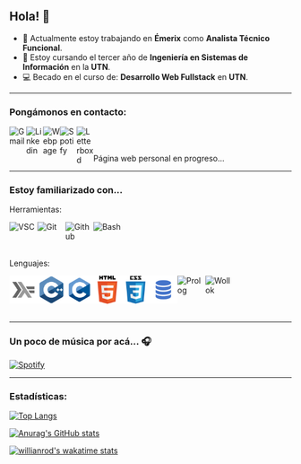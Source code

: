 ## Hola! 👋

- 💼 Actualmente estoy trabajando en **Émerix** como **Analista Técnico Funcional**.
- 🌱 Estoy cursando el tercer año de **Ingeniería en Sistemas de Información** en la **UTN**.
- 💻 Becado en el curso de: **Desarrollo Web Fullstack** en **UTN**.
<!--
- 💼 I’m currently working as a Functional Analyst at Émerix.
- 🌱 I’m in my third year of studying Information Systems Engineering.
-->
---

### Pongámonos en contacto:
[<img align="left" alt="Gmail" width="30px"
src="https://unpkg.com/simple-icons@v5/icons/gmail.svg" />][gmail]

[<img align="left" alt="Linkedin" width="30px"
src="https://unpkg.com/simple-icons@v5/icons/linkedin.svg" />][linkedin]

[<img align="left" alt="Webpage" width="30px"
src="https://unpkg.com/simple-icons@v5/icons/googlechrome.svg" />][webpage]

[<img align="left" alt="Spotify" width="30px"
src="https://unpkg.com/simple-icons@v5/icons/spotify.svg" />][spotify]

[<img align="left" alt="Letterboxd" width="30px"
src="https://unpkg.com/simple-icons@v5/icons/letterboxd.svg" />][letterboxd]

<br/>
<br/>

Página web personal en progreso...

---

### Estoy familiarizado con...

Herramientas:

[<img align="left" alt="VSC" width="50px"
src="https://unpkg.com/simple-icons@v5/icons/visualstudiocode.svg" />][vsc]

[<img align="left" alt="Git" width="50px"
src="https://unpkg.com/simple-icons@v5/icons/git.svg" />][git]

[<img align="left" alt="Github" width="50px"
src="https://unpkg.com/simple-icons@v5/icons/github.svg" />][github]

[<img align="left" alt="Bash" width="50px"
src="https://unpkg.com/simple-icons@v5/icons/gnubash.svg" />][gnubash]

<br/>
<br/>
<br/>

Lenguajes:

[<img align="left" alt="Haskell" width="50px"
src="https://raw.githubusercontent.com/github/explore/80688e429a7d4ef2fca1e82350fe8e3517d3494d/topics/haskell/haskell.png" />][haskell]

[<img align="left" alt="C++" width="50px"
src="https://raw.githubusercontent.com/github/explore/180320cffc25f4ed1bbdfd33d4db3a66eeeeb358/topics/cpp/cpp.png" />][c++]

[<img align="left" alt="C" width="50px"
src="https://raw.githubusercontent.com/github/explore/f3e22f0dca2be955676bc70d6214b95b13354ee8/topics/c/c.png" />][c]

[<img align="left" alt="HTML5" width="50px"
src="https://raw.githubusercontent.com/github/explore/80688e429a7d4ef2fca1e82350fe8e3517d3494d/topics/html/html.png" />][html5]

[<img align="left" alt="CSS3" width="50px"
src="https://raw.githubusercontent.com/github/explore/80688e429a7d4ef2fca1e82350fe8e3517d3494d/topics/css/css.png" />][css3]

[<img align="left" alt="SQL Server" width="50px"
src="https://raw.githubusercontent.com/github/explore/80688e429a7d4ef2fca1e82350fe8e3517d3494d/topics/sql/sql.png" />][sqlserver]

[<img align="left" alt="Prolog" width="50px"
src="https://www.swi-prolog.org/icons/swipl.png" />][prolog]

[<img align="left" alt="Wollok" width="50px"
src="https://avatars.githubusercontent.com/u/16782098?s=200&v=4" />][wollok]

<!--
<img align="left" alt="VSC" width="50px"
src="https://unpkg.com/simple-icons@v5/icons/visualstudiocode.svg" />

<img align="left" alt="Git" width="50px"
src="https://unpkg.com/simple-icons@v5/icons/git.svg" />

<img align="left" alt="Github" width="50px"
src="https://unpkg.com/simple-icons@v5/icons/github.svg" />

<img align="left" alt="Bash" width="50px"
src="https://unpkg.com/simple-icons@v5/icons/gnubash.svg" />

<img align="left" alt="Haskell" width="50px"
src="https://unpkg.com/simple-icons@v5/icons/haskell.svg" />

<img align="left" alt="C++" width="50px"
src="https://unpkg.com/simple-icons@v5/icons/cplusplus.svg" />

<img align="left" alt="C" width="50px"
src="https://unpkg.com/simple-icons@v5/icons/c.svg" />

<img align="left" alt="HTML5" width="50px"
src="https://unpkg.com/simple-icons@v5/icons/html5.svg" />

<img align="left" alt="CSS3" width="50px"
src="https://unpkg.com/simple-icons@v5/icons/css3.svg" />

<img align="left" alt="SQL Server" width="50px"
src="https://unpkg.com/simple-icons@v5/icons/microsoftsqlserver.svg" />

<img align="left" alt="Wollok" width="50px"
src="https://avatars.githubusercontent.com/u/16782098?s=200&v=4" />

<img align="left" alt="Haskell" width="50px"
src="https://simpleicons.org/icons/haskell.svg" />

<img align="left" alt="C++" width="50px"
src="https://simpleicons.org/icons/cplusplus.svg" />

<img align="left" alt="C" width="50px"
src="https://simpleicons.org/icons/c.svg" />

<img align="left" alt="SQL Server" width="50px"
src="https://simpleicons.org/icons/microsoftsqlserver.svg" />
-->

<br/>
<br/>
<br/>
<br/>

---

### Un poco de música por acá... 🎧

[![Spotify](https://spotify-now-playing-francoparente.vercel.app/api/spotify)](https://open.spotify.com/user/fparente14)

---

### Estadísticas:

<!--
SI QUIERO PONER UN BOTÓN DESPLEGABLE USO ESTO:

<details>
  <summary>:zap: TÍTULO</summary>
   ACÁ VA EL CONTENIDO QUE SE DESPLEGARÍA
</details>
-->

[![Top Langs](https://github-readme-stats-francoparente.vercel.app/api/top-langs/?username=francoparente&layout=compact&theme=solarized-dark)](https://github.com/anuraghazra/github-readme-stats)

[![Anurag's GitHub stats](https://github-readme-stats-francoparente.vercel.app/api?username=francoparente&show_icons=true&theme=solarized-dark)](https://github.com/anuraghazra/github-readme-stats)

[![willianrod's wakatime stats](https://github-readme-stats-francoparente.vercel.app/api/wakatime?username=francoparente&layout=compact&theme=solarized-dark)](https://wakatime.com/dashboard)



<!--
### Actividad reciente:
-->

<!--START_SECTION:activity-->
<!--
1. 🗣 Commented on [#1](https://github.com/francoparente/francoparente/issues/1) in [francoparente/francoparente](https://github.com/francoparente/francoparente)
2. ❗️ Reopened issue [#1](https://github.com/francoparente/francoparente/issues/1) in [francoparente/francoparente](https://github.com/francoparente/francoparente)
3. ❗️ Closed issue [#1](https://github.com/francoparente/francoparente/issues/1) in [francoparente/francoparente](https://github.com/francoparente/francoparente)
4. ❗️ Opened issue [#1](https://github.com/francoparente/francoparente/issues/1) in [francoparente/francoparente](https://github.com/francoparente/francoparente)
-->
<!--END_SECTION:activity-->


<!--
Check out my repos:

([![Readme Card](https://github-readme-stats.vercel.app/api/pin/?username=francoparente&repo=ELREPOQUEQUIERAMOSTRAR)](https://github.com/anuraghazra/github-readme-stats))

---

-->

<!--

[![Spotify](https://spotify-now-playing-francoparente.vercel.app/api/spotify)](https://open.spotify.com/user/fparente14)

[<img src = "https://spotify-now-playing-francoparente.vercel.app/api/spotify" alt = "Spotify Now Playing" width = "350" />](https://open.spotify.com/user/fparente14)

[![Spotify](https://https://spotify-now-playing-clqn3u8xp-francoparente.vercel.app/api/spotify-now-playing)](https://open.spotify.com/user/fparente14)

[![Spotify](https://spotify-now-playing-2u82m6j1u-francoparente.vercel.app/.vercel.app/api/spotify)](https://open.spotify.com/user/fparente14)

[![Spotify](https://spotify-now-playing-2u82m6j1u-francoparente.vercel.app/api/spotify)](https://open.spotify.com/user/fparente14)

[![Spotify](https://spotify-now-playing-2u82m6j1u-francoparente.vercel.app/api/spotify)](https://open.spotify.com/user/fparente14)

[<img src="https://spotify-now-playing-2u82m6j1u-francoparente.vercel.app/api/spotify" alt="francoparente Spotify Now Playing" width="350" />](https://open.spotify.com/user/fparente14)

[![Spotify](https://spotify-now-playing-2u82m6j1u-francoparente.vercel.app/api/spotify-playing)](https://open.spotify.com/user/fparente14)

[![Spotify](https://spotify-now-playing-2u82m6j1u-francoparente.vercel.app/api/spotify)](https://open.spotify.com/user/fparente14)

[![Spotify](https://spotify-now-playing-clqn3u8xp-francoparente.vercel.app//api/spotify)](https://open.spotify.com/user/fparente14)

-->

<!--
**francoparente/francoparente** is a ✨ _special_ ✨ repository because its `README.md` (this file) appears on your GitHub profile.

Here are some ideas to get you started:

👯 I’m looking to collaborate on ...
🤔 I’m looking for help with ...
😄 Pronouns: He/Him
💬 Ask me about ...
⚡ Fun fact: ...
💼 ...
🎧
🎬
🎮
❤️
🔭
🌱

-->

[gmail]: mailto:fparente14@gmail.com?subject=Hi!%20I%20saw%20your%20GitHub%20profile!&body=Hello,%20I'm%20contacting%20you%20because...
[linkedin]: https://www.linkedin.com/in/franco-parente/
[webpage]: https://francoparente.github.io/
[spotify]: https://open.spotify.com/user/fparente14?si=24cd584ccdde424f
[letterboxd]: https://letterboxd.com/fparente14/

[vsc]: [https://code.visualstudio.com/]
[git]: [https://git-scm.com/]
[github]: [https://github.com/]
[gnubash]: [https://www.gnu.org/software/bash/]

[haskell]: [https://www.haskell.org/]
[c++]: [https://www.cplusplus.com/]
[c]: [https://en.wikipedia.org/wiki/C_(programming_language)]
[html5]: [https://html.spec.whatwg.org/multipage/]
[css3]: [https://www.w3.org/Style/CSS/]
[sqlserver]: [https://es.wikipedia.org/wiki/Microsoft_SQL_Server]
[prolog]: [https://www.swi-prolog.org/]
[wollok]: [https://www.wollok.org/]
